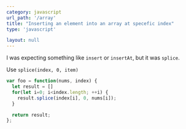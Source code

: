 ```yaml
---
category: javascript
url_path: '/array'
title: "Inserting an element into an array at specefic index"
type: 'javascript'

layout: null
---
```


I was expecting something like `insert` or `insertAt`, but it was `splice`.

Use `splice(index, 0, item)`

```js
var foo = function(nums, index) {
  let result = []
  for(let i=0; i<index.length; ++i) {
    result.splice(index[i], 0, nums[i]);
  }

  return result;
};
```